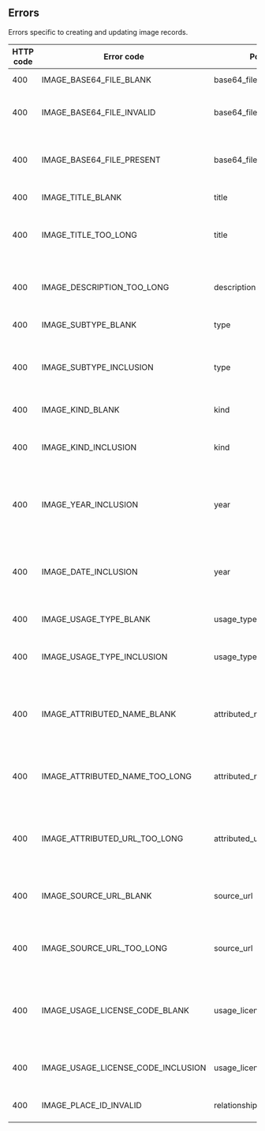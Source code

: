 ## Errors

Errors specific to creating and updating image records.

HTTP code | Error code | Pointer | Title
--------- | ---------- | ------- | -----
400 | IMAGE_BASE64_FILE_BLANK | base64_file | File is required.
400 | IMAGE_BASE64_FILE_INVALID | base64_file | Base64 file must be in the correct format.
400 | IMAGE_BASE64_FILE_PRESENT | base64_file | Base64 file is not accepted for this action.
400 | IMAGE_TITLE_BLANK | title | Title is required.
400 | IMAGE_TITLE_TOO_LONG | title | Title cannot be more than 100 characters.
400 | IMAGE_DESCRIPTION_TOO_LONG | description | Description cannot be more than 250 characters.
400 | IMAGE_SUBTYPE_BLANK | type | Subtype is required.
400 | IMAGE_SUBTYPE_INCLUSION | type | Subtype must be 'artworks', 'docs', 'photos' or 'screens'.
400 | IMAGE_KIND_BLANK | kind | Kind is required.
400 | IMAGE_KIND_INCLUSION | kind | Kind must be a valid value for this image type.
400 | IMAGE_YEAR_INCLUSION | year | Year must be between 1800 and the present year.
400 | IMAGE_DATE_INCLUSION | year | Date must be between 1 January 1800 and the present date.
400 | IMAGE_USAGE_TYPE_BLANK | usage_type | Usage type is required.
400 | IMAGE_USAGE_TYPE_INCLUSION | usage_type | Usage type must be 'free', 'fair', or 'licensed'.
400 | IMAGE_ATTRIBUTED_NAME_BLANK | attributed_name | Attributed name is required if usage type is 'licensed'.
400 | IMAGE_ATTRIBUTED_NAME_TOO_LONG | attributed_name | Attributed name cannot be more than 100 characters.
400 | IMAGE_ATTRIBUTED_URL_TOO_LONG | attributed_url | Attributed URL cannot be more than 250 characters.
400 | IMAGE_SOURCE_URL_BLANK | source_url | Source url is required if usage type is 'licensed'.
400 | IMAGE_SOURCE_URL_TOO_LONG | source_url | Source url cannot be more than 250 characters.
400 | IMAGE_USAGE_LICENSE_CODE_BLANK | usage_license_code | Usage license code is required if usage type is 'licensed'.
400 | IMAGE_USAGE_LICENSE_CODE_INCLUSION | usage_license_code | Usage license code must be valid.
400 | IMAGE_PLACE_ID_INVALID | relationships/place/data/id | Must be a valid place ID.
